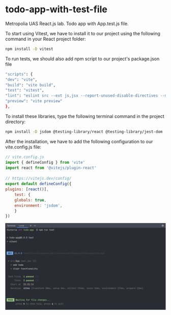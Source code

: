# todo-app-with-test-file

Metropolia UAS React.js lab. Todo app with App.test.js file.

To start using Vitest, we have to install it to our project using the following command in your React project folder:

```bash
npm install -D vitest
``` 

To run tests, we should also add npm script to our project's package.json file

```bash
"scripts": {
"dev": "vite",
"build": "vite build",
"test": "vitest",
"lint": "eslint src --ext js,jsx --report-unused-disable-directives --max-warnings 0",
"preview": "vite preview"
},
```

To install these libraries, type the following terminal command in the project directory:

```bash
npm install -D jsdom @testing-library/react @testing-library/jest-dom
```

After the installation, we have to add the following configuration to our vite.config.js file:

```javascript
// vite.config.js
import { defineConfig } from 'vite'
import react from '@vitejs/plugin-react'

// https://vitejs.dev/config/
export default defineConfig({
plugins: [react()],
    test: {
    globals: true,
    environment: 'jsdom',
    }
})
```

<img src="./src/assets/test.png" alt="Test png"></a>
